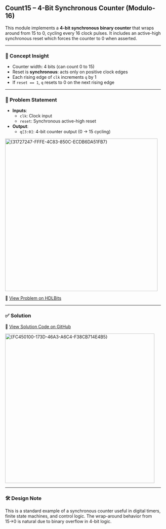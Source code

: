 ## Count15 – 4-Bit Synchronous Counter (Modulo-16)

This module implements a **4-bit synchronous binary counter** that wraps around from 15 to 0, cycling every 16 clock pulses. It includes an active-high synchronous reset which forces the counter to 0 when asserted.

---

### 🧠 Concept Insight  
- Counter width: 4 bits (can count 0 to 15)
- Reset is **synchronous**: acts only on positive clock edges
- Each rising edge of `clk` increments `q` by 1
- If `reset == 1`, `q` resets to 0 on the next rising edge

---

### 📘 Problem Statement  
- **Inputs**:  
  - `clk`: Clock input  
  - `reset`: Synchronous active-high reset  
- **Output**:  
  - `q[3:0]`: 4-bit counter output (0 → 15 cycling)  

<img width="493" alt="{31727247-FFFE-4C83-850C-ECDB6DA51FB7}" src="https://github.com/user-attachments/assets/d31e689b-5eeb-484f-b17c-a024fc8ed930" />

🔗 [View Problem on HDLBits](https://hdlbits.01xz.net/wiki/Count15)

---

### ✅ Solution  
📄 [View Solution Code on GitHub](https://github.com/EswarAdithya011/HDLBits/blob/main/Problem%20Sets/4.%20Sequential%20Logic/Count15.v)

<img width="483" alt="{FC450100-173D-46A3-A6C4-F38CB714E4B5}" src="https://github.com/user-attachments/assets/9dc4ce5c-0054-4603-9be8-baed311cc3b3" />

---

### 🛠 Design Note  
This is a standard example of a synchronous counter useful in digital timers, finite state machines, and control logic. The wrap-around behavior from 15→0 is natural due to binary overflow in 4-bit logic.
